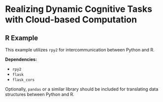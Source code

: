 # Realizing Dynamic Cognitive Tasks with Cloud-based Computation

## R Example

This example utilizes `rpy2` for intercommunication between Python and R.

**Dependencies:**

- `rpy2`
- `flask`
- `flask_cors`

Optionally, `pandas` or a similar library should be included for translating data structures between Python and R.
